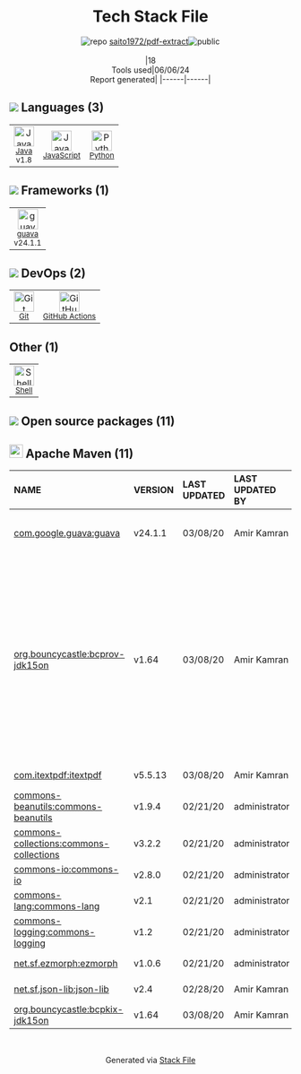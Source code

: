 <!--
&lt;--- Readme.md Snippet without images Start ---&gt;
## Tech Stack
saito1972/pdf-extract is built on the following main stack:

- [Java](https://www.java.com) – Languages
- [JavaScript](https://developer.mozilla.org/en-US/docs/Web/JavaScript) – Languages
- [Python](https://www.python.org) – Languages
- [guava](https://github.com/google/guava) – Java Tools
- [GitHub Actions](https://github.com/features/actions) – Continuous Integration
- [Shell](https://en.wikipedia.org/wiki/Shell_script) – Shells

Full tech stack [here](/techstack.md)

&lt;--- Readme.md Snippet without images End ---&gt;

&lt;--- Readme.md Snippet with images Start ---&gt;
## Tech Stack
saito1972/pdf-extract is built on the following main stack:

- <img width='25' height='25' src='https://img.stackshare.io/service/995/K85ZWV2F.png' alt='Java'/> [Java](https://www.java.com) – Languages
- <img width='25' height='25' src='https://img.stackshare.io/service/1209/javascript.jpeg' alt='JavaScript'/> [JavaScript](https://developer.mozilla.org/en-US/docs/Web/JavaScript) – Languages
- <img width='25' height='25' src='https://img.stackshare.io/service/993/pUBY5pVj.png' alt='Python'/> [Python](https://www.python.org) – Languages
- <img width='25' height='25' src='https://img.stackshare.io/service/2970/wBjKn0ol.png' alt='guava'/> [guava](https://github.com/google/guava) – Java Tools
- <img width='25' height='25' src='https://img.stackshare.io/service/11563/actions.png' alt='GitHub Actions'/> [GitHub Actions](https://github.com/features/actions) – Continuous Integration
- <img width='25' height='25' src='https://img.stackshare.io/service/4631/default_c2062d40130562bdc836c13dbca02d318205a962.png' alt='Shell'/> [Shell](https://en.wikipedia.org/wiki/Shell_script) – Shells

Full tech stack [here](/techstack.md)

&lt;--- Readme.md Snippet with images End ---&gt;
-->
<div align="center">

# Tech Stack File
![](https://img.stackshare.io/repo.svg "repo") [saito1972/pdf-extract](https://github.com/saito1972/pdf-extract)![](https://img.stackshare.io/public_badge.svg "public")
<br/><br/>
|18<br/>Tools used|06/06/24 <br/>Report generated|
|------|------|
</div>

## <img src='https://img.stackshare.io/languages.svg'/> Languages (3)
<table><tr>
  <td align='center'>
  <img width='36' height='36' src='https://img.stackshare.io/service/995/K85ZWV2F.png' alt='Java'>
  <br>
  <sub><a href="https://www.java.com">Java</a></sub>
  <br>
  <sub>v1.8</sub>
</td>

<td align='center'>
  <img width='36' height='36' src='https://img.stackshare.io/service/1209/javascript.jpeg' alt='JavaScript'>
  <br>
  <sub><a href="https://developer.mozilla.org/en-US/docs/Web/JavaScript">JavaScript</a></sub>
  <br>
  <sub></sub>
</td>

<td align='center'>
  <img width='36' height='36' src='https://img.stackshare.io/service/993/pUBY5pVj.png' alt='Python'>
  <br>
  <sub><a href="https://www.python.org">Python</a></sub>
  <br>
  <sub></sub>
</td>

</tr>
</table>

## <img src='https://img.stackshare.io/frameworks.svg'/> Frameworks (1)
<table><tr>
  <td align='center'>
  <img width='36' height='36' src='https://img.stackshare.io/service/2970/wBjKn0ol.png' alt='guava'>
  <br>
  <sub><a href="https://github.com/google/guava">guava</a></sub>
  <br>
  <sub>v24.1.1</sub>
</td>

</tr>
</table>

## <img src='https://img.stackshare.io/devops.svg'/> DevOps (2)
<table><tr>
  <td align='center'>
  <img width='36' height='36' src='https://img.stackshare.io/service/1046/git.png' alt='Git'>
  <br>
  <sub><a href="http://git-scm.com/">Git</a></sub>
  <br>
  <sub></sub>
</td>

<td align='center'>
  <img width='36' height='36' src='https://img.stackshare.io/service/11563/actions.png' alt='GitHub Actions'>
  <br>
  <sub><a href="https://github.com/features/actions">GitHub Actions</a></sub>
  <br>
  <sub></sub>
</td>

</tr>
</table>

## Other (1)
<table><tr>
  <td align='center'>
  <img width='36' height='36' src='https://img.stackshare.io/service/4631/default_c2062d40130562bdc836c13dbca02d318205a962.png' alt='Shell'>
  <br>
  <sub><a href="https://en.wikipedia.org/wiki/Shell_script">Shell</a></sub>
  <br>
  <sub></sub>
</td>

</tr>
</table>


## <img src='https://img.stackshare.io/group.svg' /> Open source packages (11)</h2>

## <img width='24' height='24' src='https://img.stackshare.io/package_manager/977/default_9833f2ef0bbc2a946b4cc5e9307264033361076b.png'/> Apache Maven (11)

|NAME|VERSION|LAST UPDATED|LAST UPDATED BY|LICENSE|VULNERABILITIES|
|:------|:------|:------|:------|:------|:------|
|[com.google.guava:guava](https://github.com/google/guava)|v24.1.1|03/08/20|Amir Kamran |Apache-2.0|[CVE-2023-2976](https://github.com/advisories/GHSA-7g45-4rm6-3mm3) (Moderate)<br/>[CVE-2020-8908](https://github.com/advisories/GHSA-5mg8-w23w-74h3) (Low)|
|[org.bouncycastle:bcprov-jdk15on](http://www.bouncycastle.org/java.html)|v1.64|03/08/20|Amir Kamran |MIT|[CVE-2024-30172](https://github.com/advisories/GHSA-m44j-cfrm-g8qc) (Moderate)<br/>[CVE-2023-33202](https://github.com/advisories/GHSA-wjxj-5m7g-mg7q) (Moderate)<br/>[CVE-2023-33201](https://github.com/advisories/GHSA-hr8g-6v94-x4m9) (Moderate)<br/>[CVE-2024-29857](https://github.com/advisories/GHSA-8xfc-gm6g-vgpv) (Moderate)<br/>[CVE-2020-15522](https://github.com/advisories/GHSA-6xx3-rg99-gc3p) (Moderate)<br/>[CVE-2024-30171](https://github.com/advisories/GHSA-v435-xc8x-wvr9) (Moderate)|
|[com.itextpdf:itextpdf](http://www.itextpdf.com/)|v5.5.13|03/08/20|Amir Kamran |AGPL-3.0|N/A|
|[commons-beanutils:commons-beanutils](https://commons.apache.org/proper/commons-beanutils/)|v1.9.4|02/21/20|administrator |Apache-2.0|N/A|
|[commons-collections:commons-collections](http://commons.apache.org/collections/)|v3.2.2|02/21/20|administrator |Apache-2.0|N/A|
|[commons-io:commons-io](http://commons.apache.org/proper/commons-io/)|v2.8.0|02/21/20|administrator |Apache-2.0|N/A|
|[commons-lang:commons-lang](http://commons.apache.org/lang/)|v2.1|02/21/20|administrator |Apache-2.0|N/A|
|[commons-logging:commons-logging](http://commons.apache.org/proper/commons-logging/)|v1.2|02/21/20|administrator |Apache-2.0|N/A|
|[net.sf.ezmorph:ezmorph](http://ezmorph.sourceforge.net)|v1.0.6|02/21/20|administrator |Apache-2.0|N/A|
|[net.sf.json-lib:json-lib](http://json-lib.sourceforge.net)|v2.4|02/28/20|Amir Kamran |Apache-2.0|N/A|
|[org.bouncycastle:bcpkix-jdk15on](http://www.bouncycastle.org/java.html)|v1.64|03/08/20|Amir Kamran |LAL-1.3|N/A|

<br/>
<div align='center'>

Generated via [Stack File](https://github.com/marketplace/stack-file)
